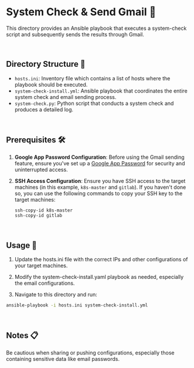 # System Check & Send Gmail 📧

This directory provides an Ansible playbook that executes a system-check script and subsequently sends the results through Gmail.

<br/>

## Directory Structure 📂

- `hosts.ini`: Inventory file which contains a list of hosts where the playbook should be executed.
- `system-check-install.yml`: Ansible playbook that coordinates the entire system check and email sending process.
- `system-check.py`: Python script that conducts a system check and produces a detailed log.

<br/>

## Prerequisites 🛠

1. **Google App Password Configuration**: Before using the Gmail sending feature, ensure you've set up a [Google App Password](https://support.google.com/accounts/answer/185833?hl=en) for security and uninterrupted access.

2. **SSH Access Configuration**:
   Ensure you have SSH access to the target machines (in this example, `k8s-master` and `gitlab`). If you haven't done so, you can use the following commands to copy your SSH key to the target machines:

   ```bash
   ssh-copy-id k8s-master
   ssh-copy-id gitlab
   ```

<br/>

## Usage 🚀

1. Update the hosts.ini file with the correct IPs and other configurations of your target machines.

2. Modify the system-check-install.yaml playbook as needed, especially the email configurations.

3. Navigate to this directory and run:
```bash
ansible-playbook -i hosts.ini system-check-install.yml
```

<br/>

## Notes 📋
Be cautious when sharing or pushing configurations, especially those containing sensitive data like email passwords.
